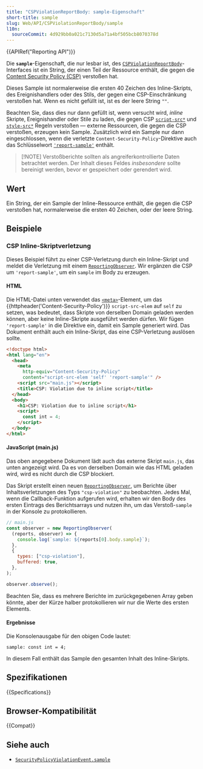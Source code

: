 ```yaml
---
title: "CSPViolationReportBody: sample-Eigenschaft"
short-title: sample
slug: Web/API/CSPViolationReportBody/sample
l10n:
  sourceCommit: 4d929bb0a021c7130d5a71a4bf505bcb8070378d
---
```


{{APIRef("Reporting API")}}

Die **`sample`**-Eigenschaft, die nur lesbar ist, des [`CSPViolationReportBody`](/de/docs/Web/API/CSPViolationReportBody)-Interfaces ist ein String, der einen Teil der Ressource enthält, die gegen die [Content Security Policy (CSP)](/de/docs/Web/HTTP/Guides/CSP) verstoßen hat.

Dieses Sample ist normalerweise die ersten 40 Zeichen des Inline-Skripts, des Ereignishandlers oder des Stils, der gegen eine CSP-Einschränkung verstoßen hat.
Wenn es nicht gefüllt ist, ist es der leere String `""`.

Beachten Sie, dass dies nur dann gefüllt ist, wenn versucht wird, _inline_ Skripte, Ereignishandler oder Stile zu laden, die gegen CSP [`script-src*`](/de/docs/Web/HTTP/Reference/Headers/Content-Security-Policy#script-src) und [`style-src*`](/de/docs/Web/HTTP/Reference/Headers/Content-Security-Policy#style-src) Regeln verstoßen — externe Ressourcen, die gegen die CSP verstoßen, erzeugen kein Sample.
Zusätzlich wird ein Sample nur dann eingeschlossen, wenn die verletzte `Content-Security-Policy`-Direktive auch das Schlüsselwort [`'report-sample'`](/de/docs/Web/HTTP/Reference/Headers/Content-Security-Policy#report-sample) enthält.

> [!NOTE] Verstoßberichte sollten als angreiferkontrollierte Daten betrachtet werden.
> Der Inhalt dieses Feldes _insbesondere_ sollte bereinigt werden, bevor er gespeichert oder gerendert wird.

## Wert

Ein String, der ein Sample der Inline-Ressource enthält, die gegen die CSP verstoßen hat, normalerweise die ersten 40 Zeichen, oder der leere String.

## Beispiele

### CSP Inline-Skriptverletzung

Dieses Beispiel führt zu einer CSP-Verletzung durch ein Inline-Skript und meldet die Verletzung mit einem [`ReportingObserver`](/de/docs/Web/API/ReportingObserver).
Wir ergänzen die CSP um `'report-sample'`, um ein `sample` im Body zu erzeugen.

#### HTML

Die HTML-Datei unten verwendet das [`<meta>`](/de/docs/Web/HTML/Element/meta)-Element, um das {{httpheader('Content-Security-Policy')}} `script-src-elem` auf `self` zu setzen, was bedeutet, dass Skripte von derselben Domain geladen werden können, aber keine Inline-Skripte ausgeführt werden dürfen.
Wir fügen `'report-sample'` in die Direktive ein, damit ein Sample generiert wird.
Das Dokument enthält auch ein Inline-Skript, das eine CSP-Verletzung auslösen sollte.

```html
<!doctype html>
<html lang="en">
  <head>
    <meta
      http-equiv="Content-Security-Policy"
      content="script-src-elem 'self' 'report-sample'" />
    <script src="main.js"></script>
    <title>CSP: Violation due to inline script</title>
  </head>
  <body>
    <h1>CSP: Violation due to inline script</h1>
    <script>
      const int = 4;
    </script>
  </body>
</html>
```

#### JavaScript (main.js)

Das oben angegebene Dokument lädt auch das externe Skript `main.js`, das unten angezeigt wird.
Da es von derselben Domain wie das HTML geladen wird, wird es nicht durch die CSP blockiert.

Das Skript erstellt einen neuen [`ReportingObserver`](/de/docs/Web/API/ReportingObserver), um Berichte über Inhaltsverletzungen des Typs `"csp-violation"` zu beobachten.
Jedes Mal, wenn die Callback-Funktion aufgerufen wird, erhalten wir den Body des ersten Eintrags des Berichtsarrays und nutzen ihn, um das Verstoß-`sample` in der Konsole zu protokollieren.

```js
// main.js
const observer = new ReportingObserver(
  (reports, observer) => {
    console.log(`sample: ${reports[0].body.sample}`);
  },
  {
    types: ["csp-violation"],
    buffered: true,
  },
);

observer.observe();
```

Beachten Sie, dass es mehrere Berichte im zurückgegebenen Array geben könnte, aber der Kürze halber protokollieren wir nur die Werte des ersten Elements.

#### Ergebnisse

Die Konsolenausgabe für den obigen Code lautet:

```plain
sample: const int = 4;
```

In diesem Fall enthält das Sample den gesamten Inhalt des Inline-Skripts.

## Spezifikationen

{{Specifications}}

## Browser-Kompatibilität

{{Compat}}

## Siehe auch

- [`SecurityPolicyViolationEvent.sample`](/de/docs/Web/API/SecurityPolicyViolationEvent/sample)
